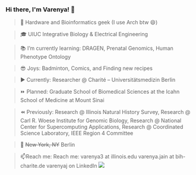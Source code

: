### Hi there, I'm Varenya! 👋

<!--
**VarenyaJ/VarenyaJ** is a ✨ _special_ ✨ repository because its `README.md` (this file) appears on your GitHub profile.

Here are some ideas to get you started:

- 🔭 I’m currently working on ...
- 🌱 I’m currently learning ...
- 👯 I’m looking to collaborate on ...
- 🤔 I’m looking for help with ...
- 💬 Ask me about ...
- 📫 How to reach me: ...
- 😄 Pronouns: ...
- ⚡ Fun fact: ...
-->

<!-- Profile -->
> 🔗 Hardware and Bioinformatics geek (I use Arch btw 😄)

> 🎓 UIUC Integrative Biology & Electrical Engineering

> 📚 I’m currently learning: DRAGEN, Prenatal Genomics, Human Phenotype Ontology

> 😎 Joys: Badminton, Comics, and Finding new recipes

> ▶️ Currently:    Researcher @ Charité – Universitätsmedizin Berlin

> ⏩ Planned:      Graduate School of Biomedical Sciences at the Icahn School of Medicine at Mount Sinai

> ⏪ Previously:   Research @ Illinois Natural History Survey, Research @ Carl R. Woese Institute for Genomic Biology, Research @ National Center for Supercomputing Applications, Research @ Coordinated Science Laboratory, IEEE Region 4 Committee

> 📍 ~~New York, NY~~ Berlin

> 📫Reach me: Reach me:
  > varenya3      at  illinois.edu
  > varenya.jain  at  bih-charite.de 
  > varenyaj      on  LinkedIn
<img src="https://media1.tenor.com/images/c431dd7de99862ddb61c5d5f6d56041c/tenor.gif?itemid=18636675"></img>
